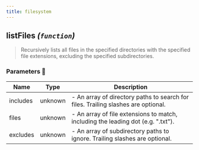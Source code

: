 ```yaml
---
title: filesystem
---
```


## listFiles *(`function`)*
> Recursively lists all files in the specified directories with the specified file extensions,
excluding the specified subdirectories.

### Parameters 📎
| Name | Type | Description |
| ---- | ---- | ----- |
| includes | unknown | - An array of directory paths to search for files. Trailing slashes are optional. |
| files | unknown | - An array of file extensions to match, including the leading dot (e.g. ".txt"). |
| excludes | unknown | - An array of subdirectory paths to ignore. Trailing slashes are optional. |
